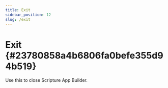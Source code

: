 ```yaml
---
title: Exit
sidebar_position: 12
slug: /exit
---
```




# Exit {#23780858a4b6806fa0befe355d94b519}


Use this to close Scripture App Builder.

